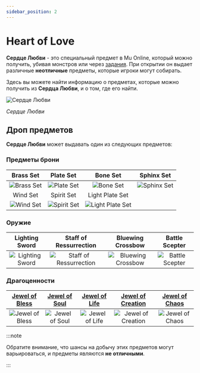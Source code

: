 ```yaml
---
sidebar_position: 2
---
```


# Heart of Love

**Сердце Любви** - это специальный предмет в Mu Online, который можно получить, убивая монстров или через [задания](/gameplay-systems/quest-system). При открытии он выдает различные **неотличные** предметы, которые игроки могут собирать.

Здесь вы можете найти информацию о предметах, которые можно получить из **Сердца Любви**, и о том, где его найти.

![Сердце Любви](/img/items/item-bags/heart-of-love.png)

_Сердце Любви_

## Дроп предметов

**Сердце Любви** может выдавать один из следующих предметов:

### Предметы брони

|                  Brass Set                   |                   Plate Set                    |                         Bone Set                         |                   Sphinx Set                   |
| :------------------------------------------: | :--------------------------------------------: | :------------------------------------------------------: | :--------------------------------------------: |
| ![Brass Set](/img/items/armors/dk/brass.png) |  ![Plate Set](/img/items/armors/dk/plate.png)  |        ![Bone Set](/img/items/armors/dw/bone.png)        | ![Sphinx Set](/img/items/armors/dw/sphinx.png) |
|                   Wind Set                   |                   Spirit Set                   |                     Light Plate Set                      |
|  ![Wind Set](/img/items/armors/fe/wind.png)  | ![Spirit Set](/img/items/armors/fe/spirit.png) | ![Light Plate Set](/img/items/armors/dl/light-plate.png) |

### Оружие

|                     Lighting Sword                      |                         Staff of Ressurrection                         |                      Bluewing Crossbow                      |                      Battle Scepter                       |
| :-----------------------------------------------------: | :--------------------------------------------------------------------: | :---------------------------------------------------------: | :-------------------------------------------------------: |
| ![Lighting Sword](/img/items/swords/lighting-sword.png) | ![Staff of Ressurrection](/img/items/staffs/staff-of-ressurection.png) | ![Bluewing Crossbow](/img/items/bows/bluewing-crossbow.png) | ![Battle Scepter](/img/items/scepters/battle-scepter.png) |

### Драгоценности

| [Jewel of Bless](/items/jewels/regular-jewels/jewel-of-bless) | [Jewel of Soul](/items/jewels/regular-jewels/jewel-of-soul) | [Jewel of Life](/items/jewels/regular-jewels/jewel-of-life) | [Jewel of Creation](/items/jewels/regular-jewels/jewel-of-creation) | [Jewel of Chaos](/items/jewels/regular-jewels/jewel-of-chaos) |
| :-----------------------------------------------------------: | :---------------------------------------------------------: | :---------------------------------------------------------: | :-----------------------------------------------------------------: | :-----------------------------------------------------------: |
|        ![Jewel of Bless](/img/items/jewels/bless.png)         |        ![Jewel of Soul](/img/items/jewels/soul.png)         |        ![Jewel of Life](/img/items/jewels/life.png)         |        ![Jewel of Creation](/img/items/jewels/creation.png)         |        ![Jewel of Chaos](/img/items/jewels/chaos.png)         |

:::note

Обратите внимание, что шансы на добычу этих предметов могут варьироваться, и предметы являются **не отличными**.

:::
